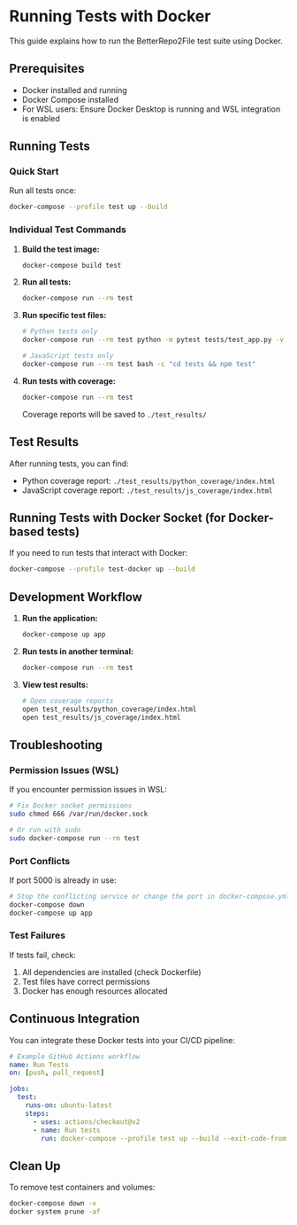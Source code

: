 # Running Tests with Docker

This guide explains how to run the BetterRepo2File test suite using Docker.

## Prerequisites

- Docker installed and running
- Docker Compose installed
- For WSL users: Ensure Docker Desktop is running and WSL integration is enabled

## Running Tests

### Quick Start

Run all tests once:
```bash
docker-compose --profile test up --build
```

### Individual Test Commands

1. **Build the test image:**
   ```bash
   docker-compose build test
   ```

2. **Run all tests:**
   ```bash
   docker-compose run --rm test
   ```

3. **Run specific test files:**
   ```bash
   # Python tests only
   docker-compose run --rm test python -m pytest tests/test_app.py -v

   # JavaScript tests only
   docker-compose run --rm test bash -c "cd tests && npm test"
   ```

4. **Run tests with coverage:**
   ```bash
   docker-compose run --rm test
   ```
   Coverage reports will be saved to `./test_results/`

## Test Results

After running tests, you can find:
- Python coverage report: `./test_results/python_coverage/index.html`
- JavaScript coverage report: `./test_results/js_coverage/index.html`

## Running Tests with Docker Socket (for Docker-based tests)

If you need to run tests that interact with Docker:
```bash
docker-compose --profile test-docker up --build
```

## Development Workflow

1. **Run the application:**
   ```bash
   docker-compose up app
   ```

2. **Run tests in another terminal:**
   ```bash
   docker-compose run --rm test
   ```

3. **View test results:**
   ```bash
   # Open coverage reports
   open test_results/python_coverage/index.html
   open test_results/js_coverage/index.html
   ```

## Troubleshooting

### Permission Issues (WSL)
If you encounter permission issues in WSL:
```bash
# Fix Docker socket permissions
sudo chmod 666 /var/run/docker.sock

# Or run with sudo
sudo docker-compose run --rm test
```

### Port Conflicts
If port 5000 is already in use:
```bash
# Stop the conflicting service or change the port in docker-compose.yml
docker-compose down
docker-compose up app
```

### Test Failures
If tests fail, check:
1. All dependencies are installed (check Dockerfile)
2. Test files have correct permissions
3. Docker has enough resources allocated

## Continuous Integration

You can integrate these Docker tests into your CI/CD pipeline:

```yaml
# Example GitHub Actions workflow
name: Run Tests
on: [push, pull_request]

jobs:
  test:
    runs-on: ubuntu-latest
    steps:
      - uses: actions/checkout@v2
      - name: Run tests
        run: docker-compose --profile test up --build --exit-code-from test
```

## Clean Up

To remove test containers and volumes:
```bash
docker-compose down -v
docker system prune -af
```